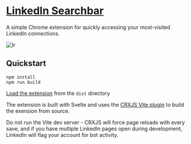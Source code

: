 # [LinkedIn Searchbar](https://chrome.google.com/webstore/detail/linkedin-recents/bcfkipkjopehjmgikgmnjamdhkhgkfec)
A simple Chrome extension for quickly accessing your most-visited LinkedIn connections.

![lr](https://github.com/awei82/linkedin-recents/assets/1923128/b65093da-e626-4870-93d4-46f4e5b692be)

## Quickstart
```
npm install
npm run build
```  

[Load the extension](https://developer.chrome.com/docs/extensions/mv3/getstarted/development-basics/#load-unpacked) from the `dist` directory

The extension is built with Svelte and uses the [CRXJS Vite plugin](https://crxjs.dev/vite-plugin) to build the exension from source.

Do not run the Vite dev server - CRXJS will force page reloads with every save, and if you have multiple LinkedIn pages open during development, LinkedIn will flag your account for bot activity.

